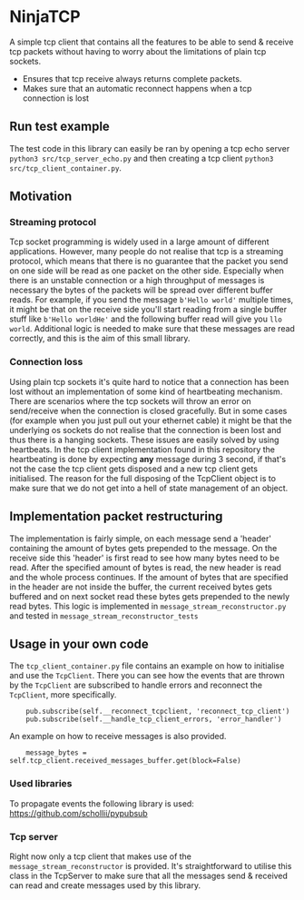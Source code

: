 # NinjaTCP
A simple tcp client that contains all the features to be able to send & receive tcp packets without having to worry about the limitations of plain tcp sockets.
- Ensures that tcp receive always returns complete packets.
- Makes sure that an automatic reconnect happens when a tcp connection is lost

## Run test example
The test code in this library can easily be ran by opening a tcp echo server `python3 src/tcp_server_echo.py` and then creating a tcp client `python3 src/tcp_client_container.py`.

## Motivation
### Streaming protocol
Tcp socket programming is widely used in a large amount of different applications. However, many people do not realise that tcp is a streaming protocol, which means that there is no guarantee that the packet you send on one side will be read as one packet on the other side. Especially when there is an unstable connection or a high throughput of messages is necessary the bytes of the packets will be spread over different buffer reads. For example, if you send the message `b'Hello world'` multiple times, it might be that on the receive side you'll start reading from a single buffer stuff like `b'Hello worldHe'` and the following buffer read will give you `llo world`.
Additional logic is needed to make sure that these messages are read correctly, and this is the aim of this small library.

### Connection loss
Using plain tcp sockets it's quite hard to notice that a connection has been lost without an implementation of some kind of heartbeating mechanism.
There are scenarios where the tcp sockets will throw an error on send/receive when the connection is closed gracefully. But in some cases (for example when you just pull out your ethernet cable) it might be that the underlying os sockets do not realise that the connection is been lost and thus there is a hanging sockets. These issues are easily solved by using heartbeats. In the tcp client implementation found in this repository the heartbeating is done by expecting **any** message during 3 second, if that's not the case the tcp client gets disposed and a new tcp client gets initialised.
The reason for the full disposing of the TcpClient object is to make sure that we do not get into a hell of state management of an object.

## Implementation packet restructuring
The implementation is fairly simple, on each message send a 'header' containing the amount of bytes gets prepended to the message. On the receive side this 'header' is first read to see how many bytes need to be read. After the specified amount of bytes is read, the new header is read and the whole process continues. If the amount of bytes that are specified in the header are not inside the buffer, the current received bytes gets buffered and on next socket read these bytes gets prepended to the newly read bytes.
This logic is implemented in `message_stream_reconstructor.py` and tested in `message_stream_reconstructor_tests`

## Usage in your own code
The `tcp_client_container.py` file contains an example on how to initialise and use the `TcpClient`. There you can see how the events that are thrown by the `TcpClient` are subscribed to handle errors and reconnect the `TcpClient`, more specifically.
```
    pub.subscribe(self.__reconnect_tcpclient, 'reconnect_tcp_client')
    pub.subscribe(self.__handle_tcp_client_errors, 'error_handler')
```
An example on how to receive messages is also provided.
```
    message_bytes = self.tcp_client.received_messages_buffer.get(block=False)
```

### Used libraries
To propagate events the following library is used:
https://github.com/schollii/pypubsub

### Tcp server
Right now only a tcp client that makes use of the `message_stream_reconstructor` is provided. It's straightforward to utilise this class in the TcpServer to make sure that all the messages send & received can read and create messages used by this library.


